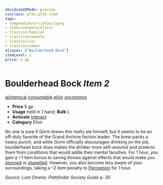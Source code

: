 ```yaml
---
obsidianUIMode: preview
cssclass: pf2e,pf2e-item
tags:
- compendium/src/pf2e/lopsg
- item/category/elixir
- trait/alchemical
- trait/consumable
- trait/elixir
- trait/uncommon
aliases: ["Boulderhead Bock"]
itemLevel: 2
price: 5 gp
---
```

# Boulderhead Bock *Item 2*  
[alchemical](../../../rules/traits/alchemical.md)  [consumable](../../../rules/traits/consumable.md)  [elixir](../../../rules/traits/elixir.md)  [uncommon](../../../rules/traits/uncommon.md)  

- **Price** 5 gp
- **Usage** held in 1 hand; **Bulk** L
- **Activate** [Interact](../../../rules/actions/interact.md)
- **Category** Elixir

No one is sure if Gorm brews this malty ale himself, but it seems to be an off-duty favorite of the Grand Archive faction leader. The brew packs a heavy punch, and while Gorm officially discourages drinking on the job, boulderhead bock does makes the drinker more self-assured and protects them from conditions that would addle their mental faculties. For 1 hour, you gain a +1 item bonus to saving throws against effects that would make you [stunned](../../../rules/conditions.md#Stunned) or [stupefied](../../../rules/conditions.md#Stupefied). However, you also become less aware of your surroundings, taking a –2 item penalty to [Perception](../../skills.md#Perception) for 1 hour.

*Source: Lost Omens: Pathfinder Society Guide p. 30*